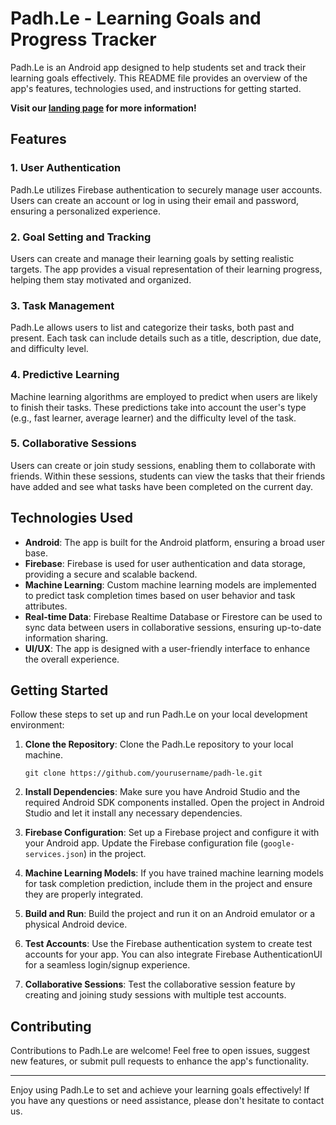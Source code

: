 # Padh.Le - Learning Goals and Progress Tracker

Padh.Le is an Android app designed to help students set and track their learning goals effectively. This README file provides an overview of the app's features, technologies used, and instructions for getting started.

**Visit our [landing page](https://gnipun05.github.io/Padhle-landingpage/) for more information!**

## Features

### 1. User Authentication
Padh.Le utilizes Firebase authentication to securely manage user accounts. Users can create an account or log in using their email and password, ensuring a personalized experience.

### 2. Goal Setting and Tracking
Users can create and manage their learning goals by setting realistic targets. The app provides a visual representation of their learning progress, helping them stay motivated and organized.

### 3. Task Management
Padh.Le allows users to list and categorize their tasks, both past and present. Each task can include details such as a title, description, due date, and difficulty level.

### 4. Predictive Learning
Machine learning algorithms are employed to predict when users are likely to finish their tasks. These predictions take into account the user's type (e.g., fast learner, average learner) and the difficulty level of the task.

### 5. Collaborative Sessions
Users can create or join study sessions, enabling them to collaborate with friends. Within these sessions, students can view the tasks that their friends have added and see what tasks have been completed on the current day.

## Technologies Used

- **Android**: The app is built for the Android platform, ensuring a broad user base.
- **Firebase**: Firebase is used for user authentication and data storage, providing a secure and scalable backend.
- **Machine Learning**: Custom machine learning models are implemented to predict task completion times based on user behavior and task attributes.
- **Real-time Data**: Firebase Realtime Database or Firestore can be used to sync data between users in collaborative sessions, ensuring up-to-date information sharing.
- **UI/UX**: The app is designed with a user-friendly interface to enhance the overall experience.

## Getting Started

Follow these steps to set up and run Padh.Le on your local development environment:

1. **Clone the Repository**: Clone the Padh.Le repository to your local machine.

   ```
   git clone https://github.com/yourusername/padh-le.git
   ```

2. **Install Dependencies**: Make sure you have Android Studio and the required Android SDK components installed. Open the project in Android Studio and let it install any necessary dependencies.

3. **Firebase Configuration**: Set up a Firebase project and configure it with your Android app. Update the Firebase configuration file (`google-services.json`) in the project.

4. **Machine Learning Models**: If you have trained machine learning models for task completion prediction, include them in the project and ensure they are properly integrated.

5. **Build and Run**: Build the project and run it on an Android emulator or a physical Android device.

6. **Test Accounts**: Use the Firebase authentication system to create test accounts for your app. You can also integrate Firebase AuthenticationUI for a seamless login/signup experience.

7. **Collaborative Sessions**: Test the collaborative session feature by creating and joining study sessions with multiple test accounts.

## Contributing

Contributions to Padh.Le are welcome! Feel free to open issues, suggest new features, or submit pull requests to enhance the app's functionality.

---

Enjoy using Padh.Le to set and achieve your learning goals effectively! If you have any questions or need assistance, please don't hesitate to contact us.
